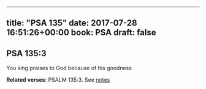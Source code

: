 
---
title: "PSA 135"
date: 2017-07-28 16:51:26+00:00
book: PSA
draft: false
---

## PSA 135:3

You sing praises to God because of his goodness

**Related verses**: PSALM 135:3. See [notes](https://my.bible.com/notes/2689427038230274561)

